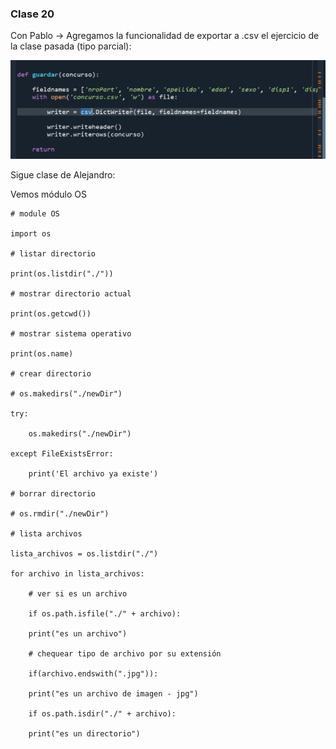 ### Clase 20
Con Pablo -> Agregamos la funcionalidad de exportar a .csv el ejercicio de la clase pasada (tipo parcial):

![](111-assets/ppt-122-tecnicas.png)

Sigue clase  de Alejandro:

Vemos módulo OS

```
# module OS 

import os  

# listar directorio  

print(os.listdir("./"))  

# mostrar directorio actual  

print(os.getcwd())  

# mostrar sistema operativo  

print(os.name)  

# crear directorio  

# os.makedirs("./newDir")  

try:

	os.makedirs("./newDir")

except FileExistsError:

	print('El archivo ya existe')  

# borrar directorio  

# os.rmdir("./newDir")  

# lista archivos  

lista_archivos = os.listdir("./")  

for archivo in lista_archivos:

	# ver si es un archivo  

	if os.path.isfile("./" + archivo):

	print("es un archivo")

	# chequear tipo de archivo por su extensión

	if(archivo.endswith(".jpg")):

	print("es un archivo de imagen - jpg")  

	if os.path.isdir("./" + archivo):

	print("es un directorio")

```

